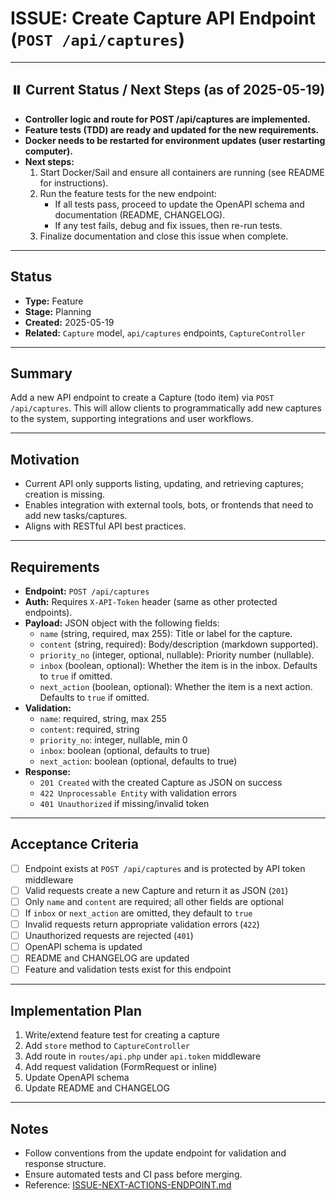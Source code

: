 # ISSUE: Create Capture API Endpoint (`POST /api/captures`)

---

## ⏸️ Current Status / Next Steps (as of 2025-05-19)

- **Controller logic and route for POST /api/captures are implemented.**
- **Feature tests (TDD) are ready and updated for the new requirements.**
- **Docker needs to be restarted for environment updates (user restarting computer).**
- **Next steps:**
    1. Start Docker/Sail and ensure all containers are running (see README for instructions).
    2. Run the feature tests for the new endpoint:
        - If all tests pass, proceed to update the OpenAPI schema and documentation (README, CHANGELOG).
        - If any test fails, debug and fix issues, then re-run tests.
    3. Finalize documentation and close this issue when complete.

---

## Status
- **Type:** Feature
- **Stage:** Planning
- **Created:** 2025-05-19
- **Related:** `Capture` model, `api/captures` endpoints, `CaptureController`

---

## Summary
Add a new API endpoint to create a Capture (todo item) via `POST /api/captures`. This will allow clients to programmatically add new captures to the system, supporting integrations and user workflows.

---

## Motivation
- Current API only supports listing, updating, and retrieving captures; creation is missing.
- Enables integration with external tools, bots, or frontends that need to add new tasks/captures.
- Aligns with RESTful API best practices.

---

## Requirements
- **Endpoint:** `POST /api/captures`
- **Auth:** Requires `X-API-Token` header (same as other protected endpoints).
- **Payload:** JSON object with the following fields:
  - `name` (string, required, max 255): Title or label for the capture.
  - `content` (string, required): Body/description (markdown supported).
  - `priority_no` (integer, optional, nullable): Priority number (nullable).
  - `inbox` (boolean, optional): Whether the item is in the inbox. Defaults to `true` if omitted.
  - `next_action` (boolean, optional): Whether the item is a next action. Defaults to `true` if omitted.
- **Validation:**
  - `name`: required, string, max 255
  - `content`: required, string
  - `priority_no`: integer, nullable, min 0
  - `inbox`: boolean (optional, defaults to true)
  - `next_action`: boolean (optional, defaults to true)
- **Response:**
  - `201 Created` with the created Capture as JSON on success
  - `422 Unprocessable Entity` with validation errors
  - `401 Unauthorized` if missing/invalid token

---

## Acceptance Criteria
- [ ] Endpoint exists at `POST /api/captures` and is protected by API token middleware
- [ ] Valid requests create a new Capture and return it as JSON (`201`)
- [ ] Only `name` and `content` are required; all other fields are optional
- [ ] If `inbox` or `next_action` are omitted, they default to `true`
- [ ] Invalid requests return appropriate validation errors (`422`)
- [ ] Unauthorized requests are rejected (`401`)
- [ ] OpenAPI schema is updated
- [ ] README and CHANGELOG are updated
- [ ] Feature and validation tests exist for this endpoint

---

## Implementation Plan
1. Write/extend feature test for creating a capture
2. Add `store` method to `CaptureController`
3. Add route in `routes/api.php` under `api.token` middleware
4. Add request validation (FormRequest or inline)
5. Update OpenAPI schema
6. Update README and CHANGELOG

---

## Notes
- Follow conventions from the update endpoint for validation and response structure.
- Ensure automated tests and CI pass before merging.
- Reference: [ISSUE-NEXT-ACTIONS-ENDPOINT.md](archived/ISSUE-NEXT-ACTIONS-ENDPOINT.md)

